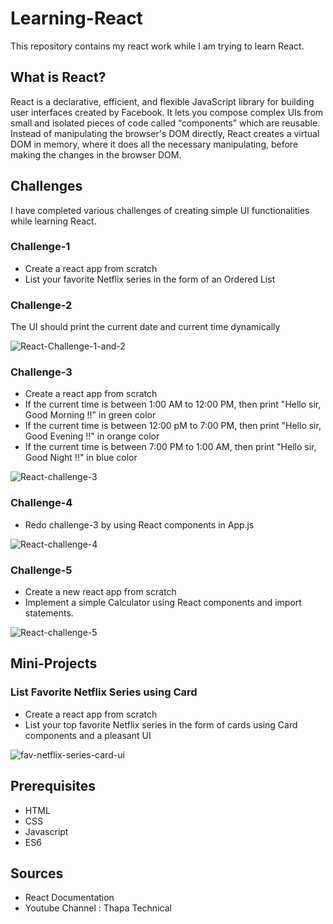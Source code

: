  # Learning-React
 This repository contains my react work while I am trying to learn React.
 
 ## What is React?
 React is a declarative, efficient, and flexible JavaScript library for building user interfaces created by Facebook. It lets you compose complex UIs from small and isolated pieces of code called “components” which are reusable. 
 Instead of manipulating the browser's DOM directly, React creates a virtual DOM in memory, where it does all the necessary manipulating, before making the changes in the browser DOM.


 ## Challenges 
 I have completed various challenges of creating simple UI functionalities while learning React.

 ### Challenge-1
 - Create a react app from scratch
 - List your favorite Netflix series in the form of an Ordered List

 ### Challenge-2
 The UI should print the current date and current time dynamically

 ![React-Challenge-1-and-2](https://user-images.githubusercontent.com/44014956/121782283-71508e80-cbc6-11eb-9d4b-ee5a0936387b.png)


 ### Challenge-3
 - Create a react app from scratch
 - If the current time is between 1:00 AM to 12:00 PM, then print "Hello sir, Good Morning !!" in green color
 - If the current time is between 12:00 pM to 7:00 PM, then print "Hello sir, Good Evening !!" in orange color
 - If the current time is between 7:00 PM to 1:00 AM, then print "Hello sir, Good Night !!" in blue color

 ![React-challenge-3](https://user-images.githubusercontent.com/44014956/121782456-22572900-cbc7-11eb-8de2-9b070a07c150.png)

 ### Challenge-4
 - Redo challenge-3 by using React components in App.js

 ![React-challenge-4](https://user-images.githubusercontent.com/44014956/121814055-b0491780-cc8c-11eb-8959-dfc11537f4e9.png)

 ### Challenge-5
 - Create a new react app from scratch
 - Implement a simple Calculator using React components and import statements.

 ![React-challenge-5](https://user-images.githubusercontent.com/44014956/121810358-3316a600-cc7e-11eb-98d5-c6837d694a86.png)

 ## Mini-Projects 

 ### List Favorite Netflix Series using Card
 - Create a react app from scratch
 - List your top favorite Netflix series in the form of cards using Card components and a pleasant UI

 ![fav-netflix-series-card-ui](https://user-images.githubusercontent.com/44014956/121913081-b6073180-cd4e-11eb-945c-61f1ad0472e1.png)

 ## Prerequisites
 - HTML
 - CSS
 - Javascript
 - ES6
 
 ## Sources
- React Documentation
- Youtube Channel : Thapa Technical